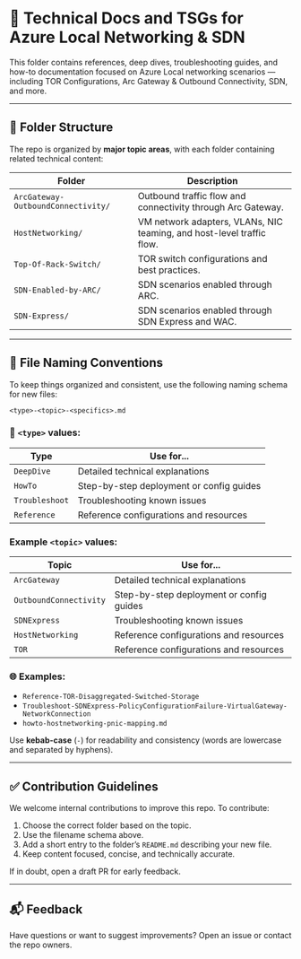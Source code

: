 # 📘 Technical Docs and TSGs for Azure Local Networking & SDN

This folder contains references, deep dives, troubleshooting guides, and how-to documentation focused on Azure Local networking scenarios — including TOR Configurations, Arc Gateway & Outbound Connectivity, SDN, and more.

---

## 📂 Folder Structure

The repo is organized by **major topic areas**, with each folder containing related technical content:

| Folder                             | Description                                                          |
|------------------------------------|----------------------------------------------------------------------|
| `ArcGateway-OutboundConnectivity/` | Outbound traffic flow and connectivity through Arc Gateway.          |
| `HostNetworking/`                  | VM network adapters, VLANs, NIC teaming, and host-level traffic flow.|
| `Top-Of-Rack-Switch/`              | TOR switch configurations and best practices.                        |
| `SDN-Enabled-by-ARC/`              | SDN scenarios enabled through ARC.                                   |
| `SDN-Express/`                     | SDN scenarios enabled through SDN Express and WAC.                   |

---

## 📄 File Naming Conventions

To keep things organized and consistent, use the following naming schema for new files:

```
<type>-<topic>-<specifics>.md
```

### 🔧 `<type>` values:
| Type           | Use for...                                   |
|----------------|----------------------------------------------|
| `DeepDive`     | Detailed technical explanations              |
| `HowTo`        | Step-by-step deployment or config guides     |
| `Troubleshoot` | Troubleshooting known issues                 |
| `Reference`    | Reference configurations and resources       |

### Example `<topic>` values:
| Topic                         | Use for...                                   |
|-------------------------------|----------------------------------------------|
| `ArcGateway`                  | Detailed technical explanations              |
| `OutboundConnectivity`        | Step-by-step deployment or config guides     |
| `SDNExpress`                  | Troubleshooting known issues                 |
| `HostNetworking`              | Reference configurations and resources       |
| `TOR`                         | Reference configurations and resources       |

### 🌐 Examples:
- `Reference-TOR-Disaggregated-Switched-Storage`
- `Troubleshoot-SDNExpress-PolicyConfigurationFailure-VirtualGateway-NetworkConnection`
- `howto-hostnetworking-pnic-mapping.md`

Use **kebab-case** (`-`) for readability and consistency (words are lowercase and separated by hyphens).

---

## ✅ Contribution Guidelines

We welcome internal contributions to improve this repo. To contribute:

1. Choose the correct folder based on the topic.
2. Use the filename schema above.
3. Add a short entry to the folder’s `README.md` describing your new file.
4. Keep content focused, concise, and technically accurate.

If in doubt, open a draft PR for early feedback.

---

## 📬 Feedback

Have questions or want to suggest improvements? Open an issue or contact the repo owners.
